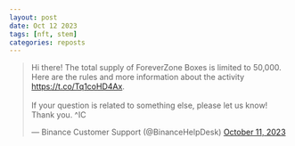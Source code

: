 ```yaml
---
layout: post
date: Oct 12 2023
tags: [nft, stem]
categories: reposts
---
```


<blockquote class="twitter-tweet"><p lang="en" dir="ltr">Hi there! The total supply of ForeverZone Boxes is limited to 50,000. Here are the rules and more information about the activity <a href="https://t.co/Tq1coHD4Ax">https://t.co/Tq1coHD4Ax</a>. <br><br>If your question is related to something else, please let us know! Thank you. ^IC</p>&mdash; Binance Customer Support (@BinanceHelpDesk) <a href="https://twitter.com/BinanceHelpDesk/status/1712166831723548985?ref_src=twsrc%5Etfw">October 11, 2023</a></blockquote> <script async src="https://platform.twitter.com/widgets.js" charset="utf-8"></script>
